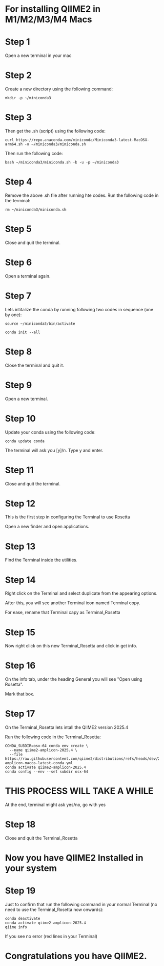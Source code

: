 # For installing QIIME2 in M1/M2/M3/M4 Macs


# Step 1

Open a new terminal in your mac

# Step 2

Create a new directory using the following command:

```
mkdir -p ~/miniconda3
```

# Step 3

Then get the .sh (script) using the following code:

```
curl https://repo.anaconda.com/miniconda/Miniconda3-latest-MacOSX-arm64.sh -o ~/miniconda3/miniconda.sh
```

Then run the following code:

```
bash ~/miniconda3/miniconda.sh -b -u -p ~/miniconda3
```

# Step 4

Remove the above .sh file after running hte codes. Run the following code in the terminal:

```
rm ~/miniconda3/miniconda.sh
```

# Step 5

Close and quit the terminal.

# Step 6

Open a terminal again.

# Step 7

Lets intitalize the conda by running following two codes in sequence (one by one):

```
source ~/miniconda3/bin/activate
```

```
conda init --all
```

# Step 8

Close the terminal and quit it. 

# Step 9

Open a new terminal.

# Step 10

Update your conda using the following code:

```
conda update conda
```

The terminal will ask you [y]/n. Type y and enter.

# Step 11

Close and quit the terminal. 

# Step 12

This is the first step in configuring the Terminal to use Rosetta

Open a new finder and open applications.

# Step 13

Find the Terminal inside the utilities.

# Step 14

Right click on the Terminal and select duplicate from the appearing options. 

After this, you will see another Terminal icon named Terminal copy.

For ease, rename that Terminal capy as Terminal_Rosetta

# Step 15

Now right click on this new Terminal_Rosetta and click in get info.

# Step 16

On the info tab, under the heading General you will see "Open using Rosetta".

Mark that box.

# Step 17

On the Terminal_Rosetta lets intall the QIIME2 version 2025.4

Run the following code in the Terminal_Rosetta:

```
CONDA_SUBDIR=osx-64 conda env create \
  --name qiime2-amplicon-2025.4 \
  --file https://raw.githubusercontent.com/qiime2/distributions/refs/heads/dev/2025.4/amplicon/released/qiime2-amplicon-macos-latest-conda.yml
conda activate qiime2-amplicon-2025.4
conda config --env --set subdir osx-64
```

 # THIS PROCESS WILL TAKE A WHILE


At the end, terminal might ask yes/no, go with  yes

# Step 18

Close and quit the Terminal_Rosetta


# Now you have QIIME2 Installed in your system

# Step 19

Just to confirm that run the following command in your normal Terminal (no need to use the Terminal_Rosetta now onwards):

```
conda deactivate
conda activate qiime2-amplicon-2025.4
qiime info
```

If you see no error (red lines in your Terminal)

# Congratulations you have QIIME2. 
